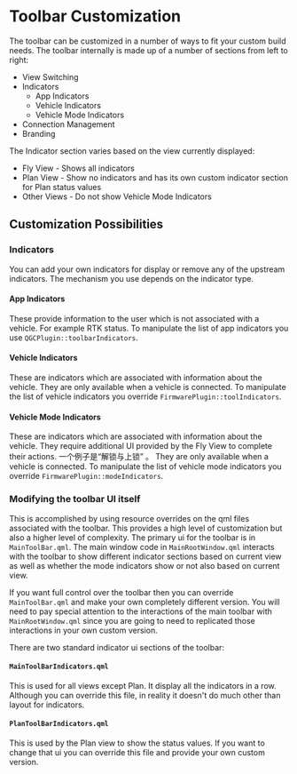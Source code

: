 # Toolbar Customization

The toolbar can be customized in a number of ways to fit your custom build needs. The toolbar internally is made up of a number of sections from left to right:

- View Switching
- Indicators
  - App Indicators
  - Vehicle Indicators
  - Vehicle Mode Indicators
- Connection Management
- Branding

The Indicator section varies based on the view currently displayed:

- Fly View - Shows all indicators
- Plan View - Show no indicators and has its own custom indicator section for Plan status values
- Other Views - Do not show Vehicle Mode Indicators

## Customization Possibilities

### Indicators

You can add your own indicators for display or remove any of the upstream indicators. The mechanism you use depends on the indicator type.

#### App Indicators

These provide information to the user which is not associated with a vehicle. For example RTK status. To manipulate the list of app indicators you use `QGCPlugin::toolbarIndicators`.

#### Vehicle Indicators

These are indicators which are associated with information about the vehicle. They are only available when a vehicle is connected. To manipulate the list of vehicle indicators you override `FirmwarePlugin::toolIndicators`.

#### Vehicle Mode Indicators

These are indicators which are associated with information about the vehicle. They require additional UI provided by the Fly View to complete their actions. 一个例子是“解锁与上锁” 。 They are only available when a vehicle is connected. To manipulate the list of vehicle mode indicators you override `FirmwarePlugin::modeIndicators`.

### Modifying the toolbar UI itself

This is accomplished by using resource overrides on the qml files associated with the toolbar. This provides a high level of customization but also a higher level of complexity. The primary ui for the toolbar is in `MainToolBar.qml`. The main window code in `MainRootWindow.qml` interacts with the toolbar to show different indicator sections based on current view as well as whether the mode indicators show or not also based on current view.

If you want full control over the toolbar then you can override `MainToolBar.qml` and make your own completely different version. You will need to pay special attention to the interactions of the main toolbar with `MainRootWindow.qml` since you are going to need to replicated those interactions in your own custom version.

There are two standard indicator ui sections of the toolbar:

#### `MainToolBarIndicators.qml`

This is used for all views except Plan. It display all the indicators in a row. Although you can override this file, in reality it doesn't do much other than layout for indicators.

#### `PlanToolBarIndicators.qml`

This is used by the Plan view to show the status values. If you want to change that ui you can override this file and provide your own custom version.
